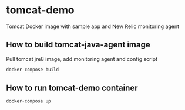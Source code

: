 # tomcat-demo
Tomcat Docker image with sample app and New Relic monitoring agent

## How to build tomcat-java-agent image
Pull tomcat jre8 image, add monitoring agent and config script
```sh
docker-compose build
```

## How to run tomcat-demo container
```sh
docker-compose up
```
